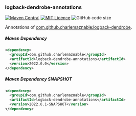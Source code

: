 ### logback-dendrobe-annotations

[![Maven Central](https://maven-badges.herokuapp.com/maven-central/com.github.charlemaznable/logback-dendrobe-annotations/badge.svg)](https://maven-badges.herokuapp.com/maven-central/com.github.charlemaznable/logback-dendrobe-annotations/)
[![MIT Licence](https://badges.frapsoft.com/os/mit/mit.svg?v=103)](https://opensource.org/licenses/mit-license.php)
![GitHub code size](https://img.shields.io/github/languages/code-size/CharLemAznable/logback-dendrobe-annotations)

Annotations of [com.github.charlemaznable:logback-dendrobe](https://github.com/CharLemAznable/logback-dendrobe).

##### Maven Dependency

```xml
<dependency>
  <groupId>com.github.charlemaznable</groupId>
  <artifactId>logback-dendrobe-annotations</artifactId>
  <version>2022.0.0</version>
</dependency>
```

##### Maven Dependency SNAPSHOT

```xml
<dependency>
  <groupId>com.github.charlemaznable</groupId>
  <artifactId>logback-dendrobe-annotations</artifactId>
  <version>2022.0.1-SNAPSHOT</version>
</dependency>
```
